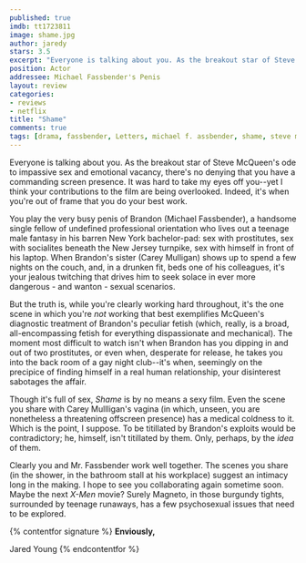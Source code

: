 ```yaml
---
published: true
imdb: tt1723811
image: shame.jpg
author: jaredy
stars: 3.5
excerpt: "Everyone is talking about you. As the breakout star of Steve McQueen&rsquo;s ode to impassive sex and emotional vacancy, there&rsquo;s no denying that you have a commanding screen presence. It was hard to take my eyes off you&mdash;yet I think your contributions to the film are being overlooked. Indeed, it&rsquo;s when you&rsquo;re out of frame that you do your best work."
position: Actor
addressee: Michael Fassbender's Penis
layout: review
categories:
- reviews
- netflix
title: "Shame"
comments: true
tags: [drama, fassbender, Letters, michael f. assbender, shame, steve mcqueen, Zip.ca]
---
```

Everyone is talking about you. As the breakout star of Steve McQueen's ode to impassive sex and emotional vacancy, there's no denying that you have a commanding screen presence. It was hard to take my eyes off you--yet I think your contributions to the film are being overlooked. Indeed, it's when you're out of frame that you do your best work.

You play the very busy penis of Brandon (Michael Fassbender), a handsome single fellow of undefined professional orientation who lives out a teenage male fantasy in his barren New York bachelor-pad: sex with prostitutes, sex with socialites beneath the New Jersey turnpike, sex with himself in front of his laptop. When Brandon's sister (Carey Mulligan) shows up to spend a few nights on the couch, and, in a drunken fit, beds one of his colleagues, it's your jealous twitching that drives him to seek solace in ever more dangerous - and wanton - sexual scenarios.  

But the truth is, while you're clearly working hard throughout, it's the one scene in which you're _not_ working that best exemplifies McQueen's diagnostic treatment of Brandon's peculiar fetish (which, really, is a broad, all-encompassing fetish for everything dispassionate and mechanical). The moment most difficult to watch isn't when Brandon has you dipping in and out of two prostitutes, or even when, desperate for release, he takes you into the back room of a gay night club--it's when, seemingly on the precipice of finding himself in a real human relationship, your disinterest sabotages the affair.  

Though it's full of sex, _Shame_ is by no means a sexy film. Even the scene you share with Carey Mullligan's vagina (in which, unseen, you are nonetheless a threatening offscreen presence) has a medical coldness to it. Which is the point, I suppose. To be titillated by Brandon's exploits would be contradictory; he, himself, isn't titillated by them. Only, perhaps, by the _idea_ of them.

Clearly you and Mr. Fassbender work well together. The scenes you share (in the shower, in the bathroom stall at his workplace) suggest an intimacy long in the making. I hope to see you collaborating again sometime soon. Maybe the next _X-Men_ movie? Surely Magneto, in those burgundy tights, surrounded by teenage runaways, has a few psychosexual issues that need to be explored.     

{% contentfor signature %}
**Enviously,**

Jared Young
{% endcontentfor %}